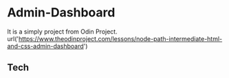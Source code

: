 # Admin-Dashboard

It is a simply project from Odin Project. 
url('https://www.theodinproject.com/lessons/node-path-intermediate-html-and-css-admin-dashboard')

## Tech
